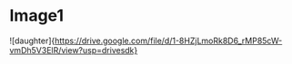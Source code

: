 # Image1
![daughter]{https://drive.google.com/file/d/1-8HZjLmoRk8D6_rMP85cW-vmDh5V3ElR/view?usp=drivesdk}
